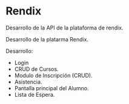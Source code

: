 # Rendix
Desarrollo de la API de la plataforma de rendix.


Desarrollo de la platarma Rendix.

Desarrollo:
  - Login
  - CRUD de Cursos.
  - Modulo de Inscripción (CRUD).
  - Asistencia.
  - Pantalla principal del Alumno.
  - Lista de Espera.
